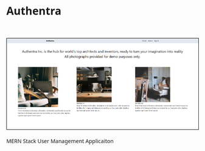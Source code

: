 <div>
<h1 style="font-family: sans"> Authentra </h1>
</br> 
</br>
<img style="border: 1px solid black" src="frontend/public/images/preview.png" />
</br>
</br>
<span style="font-family: sans"> MERN Stack User Management Applicaiton</span>
</div>